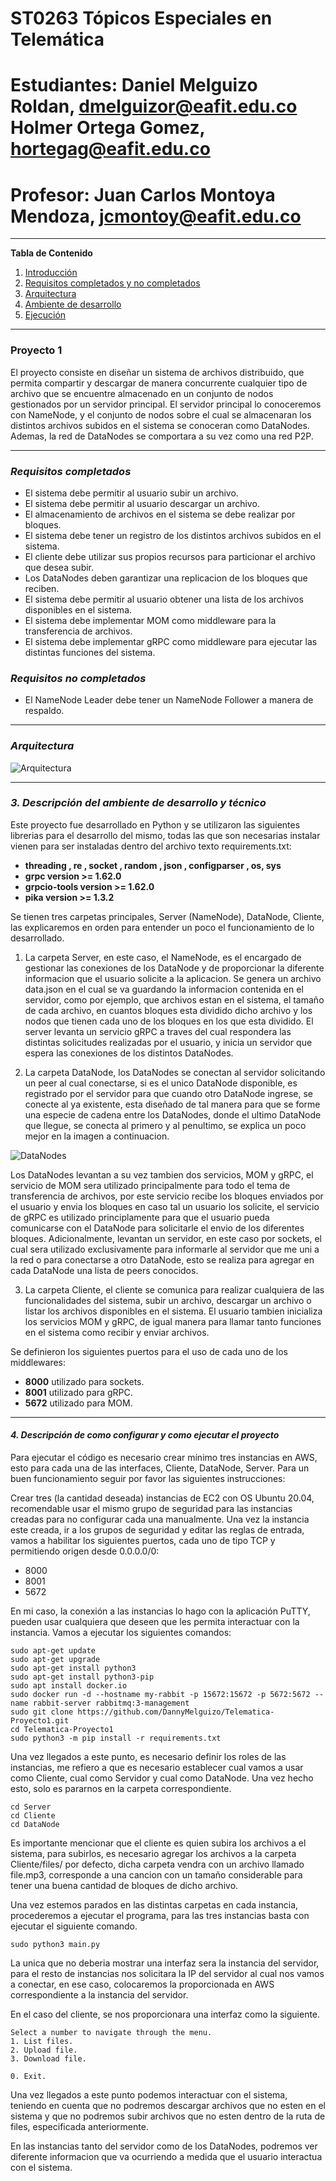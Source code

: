 # **ST0263 Tópicos Especiales en Telemática**

# **Estudiantes**: Daniel Melguizo Roldan, dmelguizor@eafit.edu.co  Holmer Ortega Gomez, hortegag@eafit.edu.co

# **Profesor**: Juan Carlos Montoya Mendoza, jcmontoy@eafit.edu.co

*******

**Tabla de Contenido**
1. [Introducción](#introduccion)
2. [Requisitos completados y no completados](#requisitos)
3. [Arquitectura](#arquitectura)
4. [Ambiente de desarrollo](#ambiente)
5. [Ejecución](#ejecucion)

*******

<div id="introduccion" />
  
### **Proyecto 1**
El proyecto consiste en diseñar un sistema de archivos distribuido, que permita compartir y descargar de manera concurrente cualquier tipo de archivo que se encuentre almacenado en un conjunto de nodos gestionados por un servidor principal. El servidor principal lo conoceremos con NameNode, y el conjunto de nodos sobre el cual se almacenaran los distintos archivos subidos en el sistema se conoceran como DataNodes. Ademas, la red de DataNodes se comportara a su vez como una red P2P.

*******

<div id="requisitos" />

### ***Requisitos completados***
* El sistema debe permitir al usuario subir un archivo.
* El sistema debe permitir al usuario descargar un archivo.
* El almacenamiento de archivos en el sistema se debe realizar por bloques.
* El sistema debe tener un registro de los distintos archivos subidos en el sistema.
* El cliente debe utilizar sus propios recursos para particionar el archivo que desea subir.
* Los DataNodes deben garantizar una replicacion de los bloques que reciben.
* El sistema debe permitir al usuario obtener una lista de los archivos disponibles en el sistema.
* El sistema debe implementar MOM como middleware para la transferencia de archivos.
* El sistema debe implementar gRPC como middleware para ejecutar las distintas funciones del sistema.

### ***Requisitos no completados***
* El NameNode Leader debe tener un NameNode Follower a manera de respaldo.

*******

<div id="arquitectura" />

### ***Arquitectura***

![Arquitectura](./imgs/Arquitectura.png)

*******

<div id="ambiente" />
  
### ***3. Descripción del ambiente de desarrollo y técnico***
Este proyecto fue desarrollado en Python y se utilizaron las siguientes librerias para el desarrollo del mismo, todas las que son necesarias instalar vienen para ser instaladas dentro del archivo texto requirements.txt:

* **threading , re , socket , random , json , configparser , os, sys**
* **grpc version >= 1.62.0**
* **grpcio-tools version >= 1.62.0**
* **pika version >= 1.3.2**

Se tienen tres carpetas principales, Server (NameNode), DataNode, Cliente, las explicaremos en orden para entender un poco el funcionamiento de lo desarrollado.

1. La carpeta Server, en este caso, el NameNode, es el encargado de gestionar las conexiones de los DataNode y de proporcionar la diferente informacion que el usuario solicite a la aplicacion. Se genera un archivo data.json en el cual se va guardando la informacion contenida en el servidor, como por ejemplo, que archivos estan en el sistema, el tamaño de cada archivo, en cuantos bloques esta dividido dicho archivo y los nodos que tienen cada uno de los bloques en los que esta dividido. El server levanta un servicio gRPC a traves del cual respondera las distintas solicitudes realizadas por el usuario, y inicia un servidor que espera las conexiones de los distintos DataNodes.

2. La carpeta DataNode, los DataNodes se conectan al servidor solicitando un peer al cual conectarse, si es el unico DataNode disponible, es registrado por el servidor para que cuando otro DataNode ingrese, se conecte al ya existente, esta diseñado de tal manera para que se forme una especie de cadena entre los DataNodes, donde el ultimo DataNode que llegue, se conecta al primero y al penultimo, se explica un poco mejor en la imagen a continuacion.

![DataNodes](./imgs/DataNodes.jpg)

Los DataNodes levantan a su vez tambien dos servicios, MOM y gRPC, el servicio de MOM sera utilizado principalmente para todo el tema de transferencia de archivos, por este servicio recibe los bloques enviados por el usuario y envia los bloques en caso tal un usuario los solicite, el servicio de gRPC es utilizado principlamente para que el usuario pueda comunicarse con el DataNode para solicitarle el envio de los diferentes bloques. Adicionalmente, levantan un servidor, en este caso por sockets, el cual sera utilizado exclusivamente para informarle al servidor que me uni a la red o para conectarse a otro DataNode, esto se realiza para agregar en cada DataNode una lista de peers conocidos.

3. La carpeta Cliente, el cliente se comunica para realizar cualquiera de las funcionalidades del sistema, subir un archivo, descargar un archivo o listar los archivos disponibles en el sistema. El usuario tambien inicializa los servicios MOM y gRPC, de igual manera para llamar tanto funciones en el sistema como recibir y enviar archivos.


Se definieron los siguientes puertos para el uso de cada uno de los middlewares:
* **8000** utilizado para sockets.
* **8001** utilizado para gRPC.
* **5672** utilizado para MOM.

*******

<div id="ejecucion" />
  
#### ***4. Descripción de como configurar y como ejecutar el proyecto***

Para ejecutar el código es necesario crear mínimo tres instancias en AWS, esto para cada una de las interfaces, Cliente, DataNode, Server. Para un buen funcionamiento seguir por favor las siguientes instrucciones:

Crear tres (la cantidad deseada) instancias de EC2 con OS Ubuntu 20.04, recomendable usar el mismo grupo de seguridad para las instancias creadas para no configurar cada una manualmente. Una vez la instancia este creada, ir a los grupos de seguridad y editar las reglas de entrada, vamos a habilitar los siguientes puertos, cada uno de tipo TCP y permitiendo origen desde 0.0.0.0/0:
  * 8000
  * 8001
  * 5672

En mi caso, la conexión a las instancias lo hago con la aplicación PuTTY, pueden usar cualquiera que deseen que les permita interactuar con la instancia. Vamos a ejecutar los siguientes comandos:

```ssh
sudo apt-get update
sudo apt-get upgrade
sudo apt-get install python3
sudo apt-get install python3-pip
sudo apt install docker.io
sudo docker run -d --hostname my-rabbit -p 15672:15672 -p 5672:5672 --name rabbit-server rabbitmq:3-management
sudo git clone https://github.com/DannyMelguizo/Telematica-Proyecto1.git
cd Telematica-Proyecto1
sudo python3 -m pip install -r requirements.txt
```

Una vez llegados a este punto, es necesario definir los roles de las instancias, me refiero a que es necesario establecer cual vamos a usar como Cliente, cual como Servidor y cual como DataNode. Una vez hecho esto, solo es pararnos en la carpeta correspondiente.

```ssh
cd Server
cd Cliente
cd DataNode
```

Es importante mencionar que el cliente es quien subira los archivos a el sistema, para subirlos, es necesario agregar los archivos a la carpeta Cliente/files/ por defecto, dicha carpeta vendra con un archivo llamado file.mp3, corresponde a una cancion con un tamaño considerable para tener una buena cantidad de bloques de dicho archivo.

Una vez estemos parados en las distintas carpetas en cada instancia, procederemos a ejecutar el programa, para las tres instancias basta con ejecutar el siguiente comando.

```ssh
sudo python3 main.py
```

La unica que no deberia mostrar una interfaz sera la instancia del servidor, para el resto de instancias nos solicitara la IP del servidor al cual nos vamos a conectar, en ese caso, colocaremos la proporcionada en AWS correspondiente a la instancia del servidor.

En el caso del cliente, se nos proporcionara una interfaz como la siguiente.

```ssh
Select a number to navigate through the menu.
1. List files.
2. Upload file.
3. Download file.

0. Exit.
```

Una vez llegados a este punto podemos interactuar con el sistema, teniendo en cuenta que no podremos descargar archivos que no esten en el sistema y que no podremos subir archivos que no esten dentro de la ruta de files, especificada anteriormente.

En las instancias tanto del servidor como de los DataNodes, podremos ver diferente informacion que va ocurriendo a medida que el usuario interactua con el sistema.

